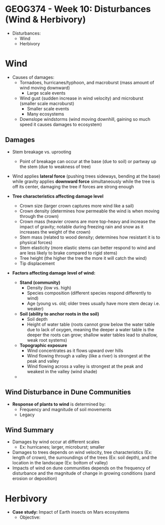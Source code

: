 # GEOG374 - Week 10: Disturbances (Wind & Herbivory)
- Disturbances:
    - Wind
    - Herbivory

# Wind
- Causes of damages:
    - Tornadoes, hurricanes/typhoon, and macroburst (mass amount of wind moving downward)
        - Large scale events
    - Wind gust (sudden increase in wind velocity) and microburst (smaller scale macroburst)
        - Smaller scale events
        - Many ecosystems
    - Downslope windstorms (wind moving downhill, gaining so much speed it causes damages to ecosystem)

## Damages
- Stem breakage vs. uprooting
    - Point of breakage can occur at the base (due to soil) or partway up the stem (due to weakness of tree)

- Wind applies **lateral force** (pushing trees sideways, bending at the base) while gravity applies **downward force** simultaneously while the tree is off its center, damaging the tree if forces are strong enough

- **Tree characteristics affecting damage level**
    - Crown size (larger crown captures more wind like a sail)
    - Crown density (determines how permeable the wind is when moving through the crown)
    - Crown mass (heavier crowns are more top-heavy and increase the impact of gravity; notable during freezing rain and snow as it increases the weight of the crown)
    - Stem mass (related to wood density; determines how resistant it is to physical forces)
    - Stem elasticity (more elastic stems can better respond to wind and are less likely to brake compared to rigid stems)
    - Tree height (the higher the tree the more it will catch the wind)
    - Tip displacement

- **Factors affecting damage level of wind:**
    - **Stand (community)**
        - Density (low vs. high)
        - Species composition (different species respond differently to wind)
        - Age (young vs. old; older trees usually have more stem decay i.e. weaker)
    - **Soil (ability to anchor roots in the soil)**
        - Soil depth
        - Height of water table (roots cannot grow below the water table due to lack of oxygen, meaning the deeper a water table is the deeper the roots can grow; shallow water tables lead to shallow, weak root systems)
    - **Topographic exposure**
        - Wind concentrates as it flows upward over hills
        - Wind flowing through a valley (like a river) is strongest at the peak and valley
        - Wind flowing across a valley is strongest at the peak and weakest in the valley (wind shade)
    - 
## Wind Disturbance in Dune Communities
- **Response of plants to wind** is determined by:
    - Frequency and magnitude of soil movements
    - Legacy

## Wind Summary
- Damages by wind occur at different scales
    - Ex: hurricanes; larger, microburst; smaller
- Damages to trees depends on wind velocity, tree characteristics (Ex: length of crown), the surroundings of the trees (Ex: soil depth), and the location in the landscape (Ex: bottom of valley)
- Impacts of wind on dune communities depends on the frequency of disturbance and the magnitude of change in growing conditions (sand erosion or deposition)

# Herbivory
- **Case study:** Impact of Earth insects on Mars ecosystems
    - Objective:    